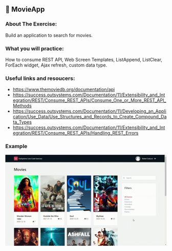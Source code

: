 ## :ledger: MovieApp

### About The Exercise:

Build an application to search for movies. 

### What you will practice:

How to consume REST API, Web Screen Templates, ListAppend, ListClear, ForEach widget, Ajax refresh, custom data type.

### Useful links and resoucers:

- https://www.themoviedb.org/documentation/api
- https://success.outsystems.com/Documentation/11/Extensibility_and_Integration/REST/Consume_REST_APIs/Consume_One_or_More_REST_API_Methods
- https://success.outsystems.com/Documentation/11/Developing_an_Application/Use_Data/Use_Structures_and_Records_to_Create_Compound_Data_Types
- https://success.outsystems.com/Documentation/11/Extensibility_and_Integration/REST/Consume_REST_APIs/Handling_REST_Errors

### Example
![](./Samples/MovieApp.gif)
